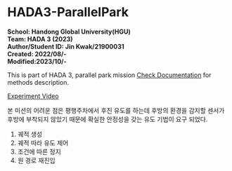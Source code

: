 # HADA3-ParallelPark
**School: Handong Global University(HGU)**   
**Team: HADA 3 (2023)**   
**Author/Student ID: Jin Kwak/21900031**   
**Created: 2022/08/-**   
**Modified:2023/10/-**   

This is part of HADA 3, parallel park mission
[Check Documentation](ParaPark_Documentation.md) for methods description.   
  
[Experiment Video](https://youtube.com/shorts/IJDVZ8tLdHE?feature=share)  
  
본 미션의 어려운 점은 평행주차에서 후진 유도를 하는데 후방의 환경을 감지할 센서가 후방에 부착되지 않았기 때문에 확실한 안정성을 갖는 유도 기법이 요구 되었다.
1. 궤적 생성
2. 궤적 따라 유도 제어
3. 조건에 따른 정지
4. 원 경로 재진입
